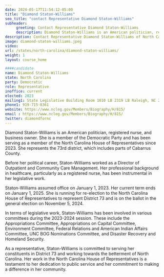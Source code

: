 ```yaml
---
date: 2024-05-17T11:54:12-05:00
title: "Diamond Staton-Williams"
seo_title: "contact Representative Diamond Staton-Williams"
subheader:
     greeting: Contact Representative Diamond Staton-Williams
     description: Diamond Staton-Williams is an American politician, registered nurse, and business owner. She is a member of the Democratic Party and has been serving as a member of the North Carolina House of Representatives since 2023. She represents the 73rd district, which includes parts of Cabarrus County.
description: Contact Representative Diamond Staton-Williams of North Carolina. Contact information for Diamond Staton-Williams includes email address, phone number, and mailing address.
image: diamond-staton-williams.jpeg
video:
url: /states/north-carolina/diamond-staton-williams/
weight: 1
layout: course_home

####candidate
name: Diamond Staton-Williams
state: North Carolina
party: Democratic
role: Representative
inoffice: current
elected: 2023
mailing1: State Legislative Building Room 1010 LB 2319 LB Raleigh, NC 27601-1096
phone1: 919-715-8361
website: https://www.ncleg.gov/Members/Biography/H/815/
email : https://www.ncleg.gov/Members/Biography/H/815/
twitter: diamondfornc
---
```

Diamond Staton-Williams is an American politician, registered nurse, and business owner. She is a member of the Democratic Party and has been serving as a member of the North Carolina House of Representatives since 2023. She represents the 73rd district, which includes parts of Cabarrus County.

Before her political career, Staton-Williams worked as a Director of Outpatient and Community Care Management. Her professional background in healthcare, particularly as a registered nurse, has been instrumental in her legislative work.

Staton-Williams assumed office on January 1, 2023. Her current term ends on January 1, 2025. She is running for re-election to the North Carolina House of Representatives to represent District 73 and is on the ballot in the general election on November 5, 2024.

In terms of legislative work, Staton-Williams has been involved in various committees during the 2023-2024 session. These include the Appropriations Committee, Appropriations on Capital Committee, Environment Committee, Federal Relations and American Indian Affairs Committee, UNC BOG Nominations Committee, and Disaster Recovery and Homeland Security.

As a representative, Staton-Williams is committed to serving her constituents in District 73 and working towards the betterment of North Carolina. Her work in the North Carolina House of Representatives is a testament to her dedication to public service and her commitment to making a difference in her community.

